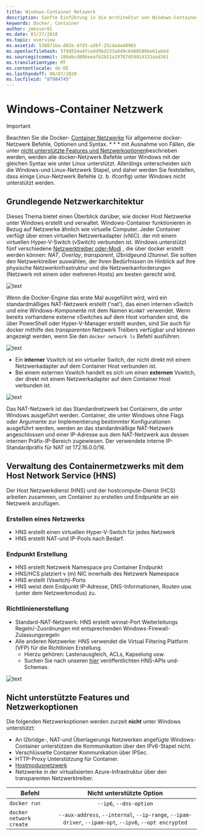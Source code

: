 ```yaml
---
title: Windows-Container Netzwerk
description: Sanfte Einführung in die Architektur von Windows-Container Netzwerken.
keywords: Docker, Container
author: jmesser81
ms.date: 03/27/2018
ms.topic: overview
ms.assetid: 538871ba-d02e-47d3-a3bf-25cda4a40965
ms.openlocfilehash: 5f9d554a4fcedd9bd233a849c6480589be61abbd
ms.sourcegitcommit: 186ebcd006eeafb2b51a19787d59914332aad361
ms.translationtype: MT
ms.contentlocale: de-DE
ms.lasthandoff: 08/07/2020
ms.locfileid: "87984745"
---
```

# <a name="windows-container-networking"></a>Windows-Container Netzwerk

>[!IMPORTANT]
>Beachten Sie die Docker- [Container Netzwerke](https://docs.docker.com/engine/userguide/networking/) für allgemeine docker-Netzwerk Befehle, Optionen und Syntax. * * * mit Ausnahme von Fällen, die unter [nicht unterstützte Features und Netzwerkoptionen](#unsupported-features-and-network-options)beschrieben werden, werden alle docker-Netzwerk Befehle unter Windows mit der gleichen Syntax wie unter Linux unterstützt. Allerdings unterscheiden sich die Windows-und Linux-Netzwerk Stapel, und daher werden Sie feststellen, dass einige Linux-Netzwerk Befehle (z. b. ifconfig) unter Windows nicht unterstützt werden.

## <a name="basic-networking-architecture"></a>Grundlegende Netzwerkarchitektur

Dieses Thema bietet einen Überblick darüber, wie docker Host Netzwerke unter Windows erstellt und verwaltet. Windows-Container funktionieren in Bezug auf Netzwerke ähnlich wie virtuelle Computer. Jeder Container verfügt über einen virtuellen Netzwerkadapter (vNIC). der mit einem virtuellen Hyper-V-Switch (vSwitch) verbunden ist. Windows unterstützt fünf verschiedene [Netzwerktreiber oder-Modi](./network-drivers-topologies.md) , die über docker erstellt werden können: *NAT*, *Overlay*, *transparent*, *l2bridge*und *l2tunnel*. Sie sollten den Netzwerktreiber auswählen, der Ihren Bedürfnissen im Hinblick auf Ihre physische Netzwerkinfrastruktur und die Netzwerkanforderungen (Netzwerk mit einem oder mehreren Hosts) am besten gerecht wird.

![text](media/windowsnetworkstack-simple.png)

Wenn die Docker-Engine das erste Mal ausgeführt wird, wird ein standardmäßiges NAT-Netzwerk erstellt ('nat'), das einen internen vSwitch und eine Windows-Komponente mit dem Namen `WinNAT` verwendet. Wenn bereits vorhandene externe vSwitches auf dem Host vorhanden sind, die über PowerShell oder Hyper-V-Manager erstellt wurden, sind Sie auch für docker mithilfe des *transparenten* Netzwerk Treibers verfügbar und können angezeigt werden, wenn Sie den ``docker network ls`` Befehl ausführen.

![text](media/docker-network-ls.png)

- Ein **interner** Vswitch ist ein virtueller Switch, der nicht direkt mit einem Netzwerkadapter auf dem Container Host verbunden ist.
- Bei einem externen Vswitch handelt es sich um einen **externen** Vswitch, der direkt mit einem Netzwerkadapter auf dem Container Host verbunden ist.

![text](media/get-vmswitch.png)

Das NAT-Netzwerk ist das Standardnetzwerk bei Containern, die unter Windows ausgeführt werden. Container, die unter Windows ohne Flags oder Argumente zur Implementierung bestimmter Konfigurationen ausgeführt werden, werden an das standardmäßige NAT-Netzwerk angeschlossen und einer IP-Adresse aus dem NAT-Netzwerk aus dessen internen Präfix-IP-Bereich zugewiesen. Der verwendete interne IP-Standardpräfix für NAT ist 172.16.0.0/16.

## <a name="container-network-management-with-host-network-service"></a>Verwaltung des Containermetzwerks mit dem Host Network Service (HNS)

Der Host Netzwerkdienst (HNS) und der hostcompute-Dienst (HCS) arbeiten zusammen, um Container zu erstellen und Endpunkte an ein Netzwerk anzufügen.

### <a name="network-creation"></a>Erstellen eines Netzwerks

- HNS erstellt einen virtuellen Hyper-V-Switch für jedes Netzwerk
- HNS erstellt NAT-und IP-Pools nach Bedarf.

### <a name="endpoint-creation"></a>Endpunkt Erstellung

- HNS erstellt Netzwerk Namespace pro Container Endpunkt
- HNS/HCS platziert v (m) NIC innerhalb des Netzwerk Namespace
- HNS erstellt (Vswitch)-Ports
- HNS weist dem Endpunkt IP-Adresse, DNS-Informationen, Routen usw. (unter dem Netzwerkmodus) zu.

### <a name="policy-creation"></a>Richtlinienerstellung

- Standard-NAT-Netzwerk: HNS erstellt winnat-Port Weiterleitungs Regeln/-Zuordnungen mit entsprechenden Windows-Firewall-Zulassungsregeln
- Alle anderen Netzwerke: HNS verwendet die Virtual Filtering Platform (VFP) für die Richtlinien Erstellung.
    - Hierzu gehören: Lastenausgleich, ACLs, Kapselung usw.
    - Suchen Sie nach unseren [hier](https://docs.microsoft.com/windows-server/networking/technologies/hcn/hcn-top) veröffentlichten HNS-APIs und-Schemas.

![text](media/HNS-Management-Stack.png)

## <a name="unsupported-features-and-network-options"></a>Nicht unterstützte Features und Netzwerkoptionen

Die folgenden Netzwerkoptionen werden zurzeit **nicht** unter Windows unterstützt:

- An l2bridge-, NAT-und Überlagerungs Netzwerken angefügte Windows-Container unterstützen die Kommunikation über den IPv6-Stapel nicht.
- Verschlüsselte Container Kommunikation über IPSec.
- HTTP-Proxy Unterstützung für Container.
- [Hostmodusnetzwerk](https://docs.docker.com/ee/ucp/interlock/config/host-mode-networking/)
- Netzwerke in der virtualisierten Azure-Infrastruktur über den transparenten Netzwerktreiber.

| Befehl        | Nicht unterstützte Option   |
|---------------|:--------------------:|
| ``docker run``|   ``--ip6``, ``--dns-option`` |
| ``docker network create``| ``--aux-address``, ``--internal``, ``--ip-range``, ``--ipam-driver``, ``--ipam-opt``, ``--ipv6``, ``--opt encrypted`` |
